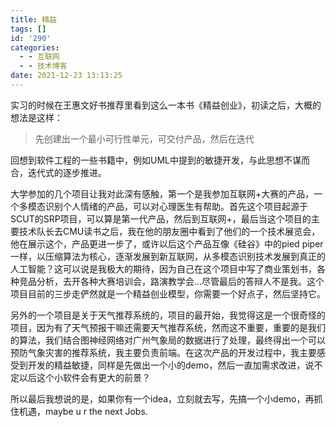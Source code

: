 ```yaml
---
title: 精益
tags: []
id: '290'
categories:
  - - 互联网
  - - 技术博客
date: 2021-12-23 13:13:25
---
```


实习的时候在王惠文好书推荐里看到这么一本书《精益创业》，初读之后，大概的想法是这样：

> 先创建出一个最小可行性单元，可交付产品，然后在迭代

回想到软件工程的一些书籍中，例如UML中提到的敏捷开发，与此思想不谋而合，迭代式的逐步推进。

大学参加的几个项目让我对此深有感触，第一个是我参加互联网+大赛的产品，一个多模态识别个人情绪的产品，可以对心理医生有帮助。首先这个项目起源于SCUT的SRP项目，可以算是第一代产品，然后到互联网+，最后当这个项目的主要技术队长去CMU读书之后，我在他的朋友圈中看到了他们的一个技术展览会，他在展示这个，产品更进一步了，或许以后这个产品互像《硅谷》中的pied piper一样，以压缩算法为核心，逐渐发展到新互联网，从多模态识别技术发展到真正的人工智能？这可以说是我极大的期待，因为自己在这个项目中写了商业策划书，各种竞品分析，去开各种大赛培训会，路演教学会...尽管最后的答辩人不是我。这个项目目前的三步走俨然就是一个精益创业模型，你需要一个好点子，然后坚持它。

另外的一个项目是关于天气推荐系统的，项目的最开始，我觉得这是一个很奇怪的项目，因为有了天气预报干嘛还需要天气推荐系统，然而这不重要，重要的是我们的算法，我们结合图神经网络对广州气象局的数据进行了处理，最终得出一个可以预防气象灾害的推荐系统，我主要负责前端。在这次产品的开发过程中，我主要感受到开发的精益敏捷，同样是先做出一个小的demo，然后一直加需求改进，说不定以后这个小软件会有更大的前景？

所以最后我想说的是，如果你有一个idea，立刻就去写，先搞一个小demo，再抓住机遇，maybe u r the next Jobs.